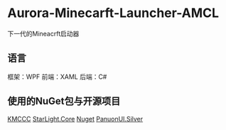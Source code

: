 # Aurora-Minecarft-Launcher-AMCL
下一代的Mineacrft启动器

## 语言
框架：WPF
前端：XAML
后端：C#

## 使用的NuGet包与开源项目
[KMCCC](https://github.com/MineStudio/KMCCC)
[StarLight.Core](https://github.com/Ink-Marks-Studio/StarLight.Core) [Nuget](https://www.nuget.org/packages/StarLight_Core)
[PanuonUI.Silver](https://github.com/Mochengvia/PanuonUI.Silver)
